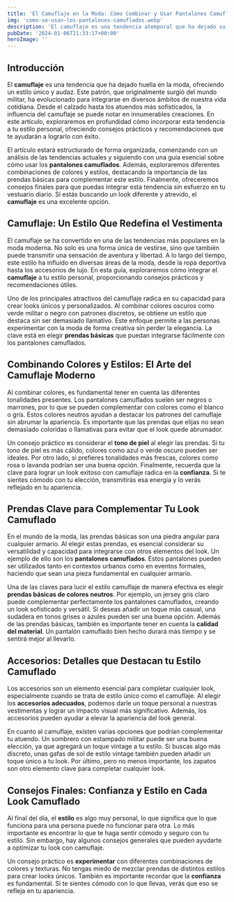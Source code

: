 ```yaml
---
title: 'El Camuflaje en la Moda: Cómo Combinar y Usar Pantalones Camuflados - Camuflaje Militar'
img: 'como-se-usan-los-pantalones-camuflados.webp'
description: 'El camuflaje es una tendencia atemporal que ha dejado su huella en el mundo de la moda, ofreciendo un look único y audaz. Aunque puede ser un patrón'
pubDate: '2024-01-06T21:33:17+00:00'
heroImage: ''
---
```

    
  ## Introducción

El **camuflaje** es una tendencia que ha dejado huella en la moda, ofreciendo un estilo único y audaz. Este patrón, que originalmente surgió del mundo militar, ha evolucionado para integrarse en diversos ámbitos de nuestra vida cotidiana. Desde el calzado hasta los atuendos más sofisticados, la influencia del camuflaje se puede notar en innumerables creaciones. En este artículo, exploraremos en profundidad cómo incorporar esta tendencia a tu estilo personal, ofreciendo consejos prácticos y recomendaciones que te ayudarán a lograrlo con éxito.

El artículo estará estructurado de forma organizada, comenzando con un análisis de las tendencias actuales y siguiendo con una guía esencial sobre cómo usar los **pantalones camuflados**. Además, exploraremos diferentes combinaciones de colores y estilos, destacando la importancia de las prendas básicas para complementar este estilo. Finalmente, ofreceremos consejos finales para que puedas integrar esta tendencia sin esfuerzo en tu vestuario diario. Si estás buscando un look diferente y atrevido, el **camuflaje** es una excelente opción.

## Camuflaje: Un Estilo Que Redefina el Vestimenta

El camuflaje se ha convertido en una de las tendencias más populares en la moda moderna. No solo es una forma única de vestirse, sino que también puede transmitir una sensación de aventura y libertad. A lo largo del tiempo, este estilo ha influido en diversas áreas de la moda, desde la ropa deportiva hasta los accesorios de lujo. En esta guía, exploraremos cómo integrar el **camuflaje** a tu estilo personal, proporcionando consejos prácticos y recomendaciones útiles.

Uno de los principales atractivos del camuflaje radica en su capacidad para crear looks únicos y personalizados. Al combinar colores oscuros como verde militar o negro con patrones discretos, se obtiene un estilo que destaca sin ser demasiado llamativo. Este enfoque permite a las personas experimentar con la moda de forma creativa sin perder la elegancia. La clave está en elegir **prendas básicas** que puedan integrarse fácilmente con los pantalones camuflados.

## Combinando Colores y Estilos: El Arte del Camuflaje Moderno

Al combinar colores, es fundamental tener en cuenta las diferentes tonalidades presentes. Los pantalones camuflados suelen ser negros o marrones, por lo que se pueden complementar con colores como el blanco o gris. Estos colores neutros ayudan a destacar los patrones del camuflaje sin abrumar la apariencia. Es importante que las prendas que elijas no sean demasiado coloridas o llamativas para evitar que el look quede abrumador.

Un consejo práctico es considerar el **tono de piel** al elegir las prendas. Si tu tono de piel es más cálido, colores como azul o verde oscuro pueden ser ideales. Por otro lado, si prefieres tonalidades más frescas, colores como rosa o lavanda podrían ser una buena opción. Finalmente, recuerda que la clave para lograr un look exitoso con camuflaje radica en la **confianza**. Si te sientes cómodo con tu elección, transmitirás esa energía y lo verás reflejado en tu apariencia.

## Prendas Clave para Complementar Tu Look Camuflado

En el mundo de la moda, las prendas básicas son una piedra angular para cualquier armario. Al elegir estas prendas, es esencial considerar su versatilidad y capacidad para integrarse con otros elementos del look. Un ejemplo de ello son los **pantalones camuflados**. Estos pantalones pueden ser utilizados tanto en contextos urbanos como en eventos formales, haciendo que sean una pieza fundamental en cualquier armario.

Una de las claves para lucir el estilo camuflaje de manera efectiva es elegir **prendas básicas de colores neutros**. Por ejemplo, un jersey gris claro puede complementar perfectamente los pantalones camuflados, creando un look sofisticado y versátil. Si deseas añadir un toque más casual, una sudadera en tonos grises o azules pueden ser una buena opción. Además de las prendas básicas, también es importante tener en cuenta la **calidad del material**. Un pantalón camuflado bien hecho durará más tiempo y se sentirá mejor al llevarlo.

## Accesorios: Detalles que Destacan tu Estilo Camuflado

Los accesorios son un elemento esencial para completar cualquier look, especialmente cuando se trata de estilo único como el camuflaje. Al elegir los **accesorios adecuados**, podemos darle un toque personal a nuestras vestimentas y lograr un impacto visual más significativo. Además, los accesorios pueden ayudar a elevar la apariencia del look general.

En cuanto al camuflaje, existen varias opciones que podrían complementar tu atuendo. Un sombrero con estampado militar puede ser una buena elección, ya que agregará un toque vintage a tu estilo. Si buscas algo más discreto, unas gafas de sol de estilo vintage también pueden añadir un toque único a tu look. Por último, pero no menos importante, los zapatos son otro elemento clave para completar cualquier look.

## Consejos Finales: Confianza y Estilo en Cada Look Camuflado

Al final del día, el **estilo** es algo muy personal, lo que significa que lo que funciona para una persona puede no funcionar para otra. Lo más importante es encontrar lo que te haga sentir cómodo y seguro con tu estilo. Sin embargo, hay algunos consejos generales que pueden ayudarte a optimizar tu look con camuflaje.

Un consejo práctico es **experimentar** con diferentes combinaciones de colores y texturas. No tengas miedo de mezclar prendas de distintos estilos para crear looks únicos. También es importante recordar que la **confianza** es fundamental. Si te sientes cómodo con lo que llevas, verás que eso se refleja en tu apariencia.
  
